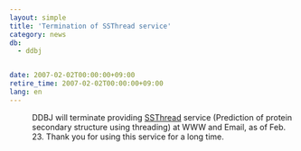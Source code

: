 ```yaml
---
layout: simple
title: 'Termination of SSThread service'
category: news
db:
  - ddbj


date: 2007-02-02T00:00:00+09:00
retire_time: 2007-02-02T00:00:00+09:00
lang: en
---
```


<dd>DDBJ will terminate providing <a href="/search/ssthread.html">SSThread</a> service (Prediction of protein secondary structure using threading) at WWW and Email, as of Feb. 23. Thank you for using this service for a long time.</dd>
